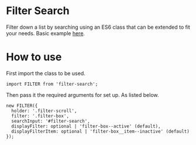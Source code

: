 # Filter Search

Filter down a list by searching using an ES6 class that can be extended to fit your needs.  Basic example [here](https://codepen.io/Cagosto/pen/LegEao).
# How to use
First import the class to be used.

    import FILTER from 'filter-search';

Then pass it the required arguments for set up.  As listed below.

    new FILTER({
	  holder: '.filter-scroll',
      filter: '.filter-box',
      searchInput: '#filter-search',
      displayFilter: optional | 'filter-box--active' (default),
      displayFilterItem: optional | 'filter-box__item--inactive' (default)
    });

